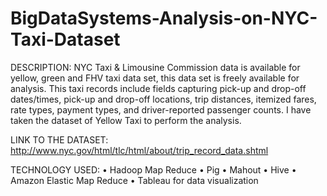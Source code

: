 # BigDataSystems-Analysis-on-NYC-Taxi-Dataset

DESCRIPTION:
NYC Taxi & Limousine Commission data is available for yellow, green and FHV taxi data set, this data set is freely available for analysis. This taxi records include fields capturing pick-up and drop-off dates/times, pick-up and drop-off locations, trip distances, itemized fares, rate types, payment types, and driver-reported passenger counts. I have taken the dataset of Yellow Taxi to perform the analysis.

LINK TO THE DATASET: http://www.nyc.gov/html/tlc/html/about/trip_record_data.shtml 

TECHNOLOGY USED: 
• Hadoop Map Reduce 
• Pig 
• Mahout 
• Hive 
• Amazon Elastic Map Reduce 
• Tableau for data visualization

